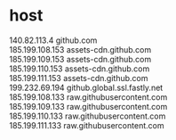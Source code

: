 # host

140.82.113.4        github.com  
185.199.108.153   assets-cdn.github.com  
185.199.109.153   assets-cdn.github.com  
185.199.110.153   assets-cdn.github.com  
185.199.111.153   assets-cdn.github.com  
199.232.69.194     github.global.ssl.fastly.net  
185.199.108.133   raw.githubusercontent.com  
185.199.109.133   raw.githubusercontent.com  
185.199.110.133   raw.githubusercontent.com  
185.199.111.133   raw.githubusercontent.com  